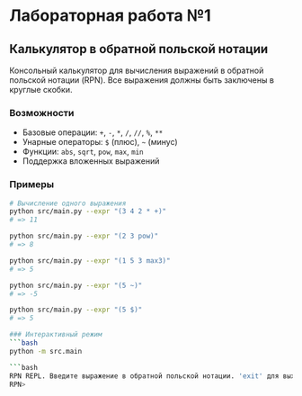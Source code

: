 # Лабораторная работа №1
## Калькулятор в обратной польской нотации

Консольный калькулятор для вычисления выражений в обратной польской нотации (RPN).
Все выражения должны быть заключены в круглые скобки.

### Возможности

- Базовые операции: `+`, `-`, `*`, `/`, `//`, `%`, `**`
- Унарные операторы: `$` (плюс), `~` (минус)
- Функции: `abs`, `sqrt`, `pow`, `max`, `min`
- Поддержка вложенных выражений

### Примеры

```bash
# Вычисление одного выражения
python src/main.py --expr "(3 4 2 * +)"
# => 11

python src/main.py --expr "(2 3 pow)"
# => 8

python src/main.py --expr "(1 5 3 max3)"
# => 5

python src/main.py --expr "(5 ~)"
# => -5

python src/main.py --expr "(5 $)"
# => 5

### Интерактивный режим
```bash
python -m src.main

```bash
RPN REPL. Введите выражение в обратной польской нотации. 'exit' для выхода.
RPN>
